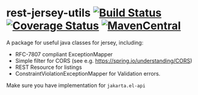 # rest-jersey-utils [![Build Status](https://travis-ci.org/Mercateo/rest-jersey-utils.svg?branch=master)](https://travis-ci.org/Mercateo/rest-jersey-utils) [![Coverage Status](https://coveralls.io/repos/github/Mercateo/rest-jersey-utils/badge.svg)](https://coveralls.io/github/Mercateo/rest-jersey-utils?branch=master) [![MavenCentral](https://img.shields.io/maven-central/v/com.mercateo.rest/rest-jersey-utils.svg)](http://search.maven.org/#search%7Cgav%7C1%7Cg%3A%22com.mercateo.rest%22%20AND%20a%3A%22rest-jersey-utils%22) 



A package for useful java classes for jersey, including:
* RFC-7807 compliant ExceptionMapper
* Simple filter for CORS (see e.g. https://spring.io/understanding/CORS)
* REST Resource for listings  
* ConstraintViolationExceptionMapper for Validation errors.

Make sure you have implementation for ```jakarta.el-api```